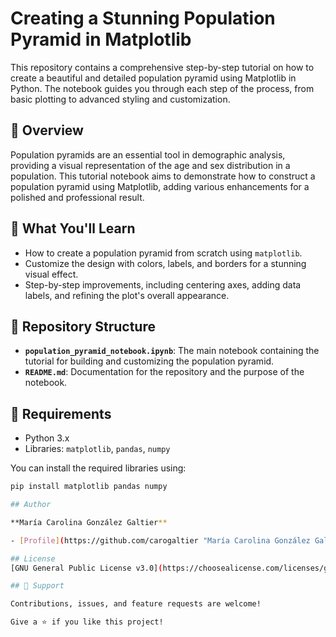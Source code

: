 # Creating a Stunning Population Pyramid in Matplotlib

This repository contains a comprehensive step-by-step tutorial on how to create a beautiful and detailed population pyramid using Matplotlib in Python. The notebook guides you through each step of the process, from basic plotting to advanced styling and customization.

## 🌟 Overview
Population pyramids are an essential tool in demographic analysis, providing a visual representation of the age and sex distribution in a population. This tutorial notebook aims to demonstrate how to construct a population pyramid using Matplotlib, adding various enhancements for a polished and professional result.



## 📝 What You'll Learn
- How to create a population pyramid from scratch using `matplotlib`.
- Customize the design with colors, labels, and borders for a stunning visual effect.
- Step-by-step improvements, including centering axes, adding data labels, and refining the plot's overall appearance.

## 📂 Repository Structure
- **`population_pyramid_notebook.ipynb`**: The main notebook containing the tutorial for building and customizing the population pyramid.
- **`README.md`**: Documentation for the repository and the purpose of the notebook.

## 🔧 Requirements
- Python 3.x
- Libraries: `matplotlib`, `pandas`, `numpy`
  
You can install the required libraries using:
```bash
pip install matplotlib pandas numpy

## Author

**María Carolina González Galtier**

- [Profile](https://github.com/carogaltier "María Carolina González Galtier")

## License
[GNU General Public License v3.0](https://choosealicense.com/licenses/gpl-3.0/)

## 🤝 Support

Contributions, issues, and feature requests are welcome!

Give a ⭐️ if you like this project!


